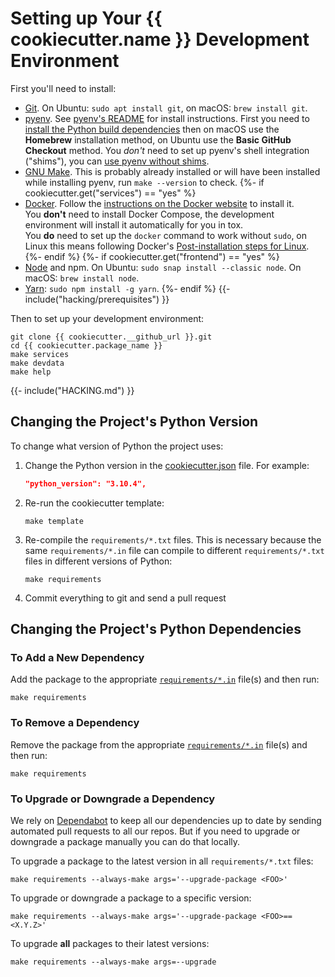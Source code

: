 # Setting up Your {{ cookiecutter.name }} Development Environment

First you'll need to install:

* [Git](https://git-scm.com/).
  On Ubuntu: `sudo apt install git`, on macOS: `brew install git`.
* [pyenv](https://github.com/pyenv/pyenv).
  See [pyenv's README](https://github.com/pyenv/pyenv#readme) for install instructions.
  First you need to [install the Python build dependencies](https://github.com/pyenv/pyenv/wiki#suggested-build-environment)
  then on macOS use the **Homebrew** installation method,
  on Ubuntu use the **Basic GitHub Checkout** method.
  You _don't_ need to set up pyenv's shell integration ("shims"), you can
  [use pyenv without shims](https://github.com/pyenv/pyenv#using-pyenv-without-shims).
* [GNU Make](https://www.gnu.org/software/make/).
  This is probably already installed or will have been installed while installing pyenv, run `make --version` to check.
{%- if cookiecutter.get("services") == "yes" %}
* [Docker](https://docs.docker.com/install/).
  Follow the [instructions on the Docker website](https://docs.docker.com/install/)
  to install it.  
  You **don't** need to install Docker Compose, the development environment
  will install it automatically for you in tox.  
  You **do** need to set up the `docker` command to work without `sudo`,
  on Linux this means following Docker's [Post-installation steps for Linux](https://docs.docker.com/engine/install/linux-postinstall/).
{%- endif %}
{%- if cookiecutter.get("frontend") == "yes" %}
* [Node](https://nodejs.org/) and npm.
  On Ubuntu: `sudo snap install --classic node`.
  On macOS: `brew install node`.
* [Yarn](https://yarnpkg.com/): `sudo npm install -g yarn`.
{%- endif %}
{{- include("hacking/prerequisites") }}

Then to set up your development environment:

```terminal
git clone {{ cookiecutter.__github_url }}.git
cd {{ cookiecutter.package_name }}
make services
make devdata
make help
```

{{- include("HACKING.md") }}

Changing the Project's Python Version
-------------------------------------

To change what version of Python the project uses:

1. Change the Python version in the
   [cookiecutter.json](.cookiecutter/cookiecutter.json) file. For example:

   ```json
   "python_version": "3.10.4",
   ```

2. Re-run the cookiecutter template:

   ```terminal
   make template
   ```

3. Re-compile the `requirements/*.txt` files.
   This is necessary because the same `requirements/*.in` file can compile to
   different `requirements/*.txt` files in different versions of Python:

   ```terminal
   make requirements
   ```

4. Commit everything to git and send a pull request

Changing the Project's Python Dependencies
------------------------------------------

### To Add a New Dependency

Add the package to the appropriate [`requirements/*.in`](requirements/)
file(s) and then run:

```terminal
make requirements
```

### To Remove a Dependency

Remove the package from the appropriate [`requirements/*.in`](requirements)
file(s) and then run:

```terminal
make requirements
```

### To Upgrade or Downgrade a Dependency

We rely on [Dependabot](https://github.com/dependabot) to keep all our
dependencies up to date by sending automated pull requests to all our repos.
But if you need to upgrade or downgrade a package manually you can do that
locally.

To upgrade a package to the latest version in all `requirements/*.txt` files:

```terminal
make requirements --always-make args='--upgrade-package <FOO>'
```

To upgrade or downgrade a package to a specific version:

```terminal
make requirements --always-make args='--upgrade-package <FOO>==<X.Y.Z>'
```

To upgrade **all** packages to their latest versions:

```terminal
make requirements --always-make args=--upgrade
```
